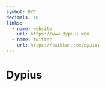 ```yaml
---
symbol: DYP
decimals: 18
links:
  - name: website
    url: https://www.dypius.com
  - name: twitter
    url: https://twitter.com/dypius
---
```


# Dypius

